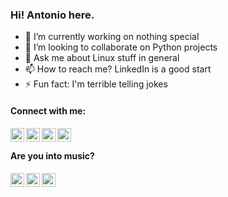 ### Hi! Antonio here.

- 🔭 I’m currently working on nothing special
- 👯 I’m looking to collaborate on Python projects
- 💬 Ask me about Linux stuff in general
- 📫 How to reach me? LinkedIn is a good start
- ⚡ Fun fact: I'm terrible telling jokes

#### Connect with me:

[<img align="left" alt="accdias | LinkedIn"      width="22px" src="https://cdn.jsdelivr.net/npm/simple-icons@latest/icons/linkedin.svg" />][in]
[<img align="left" alt="accdias | GitHub"        width="22px" src="https://cdn.jsdelivr.net/npm/simple-icons@latest/icons/github.svg" />][gh]
[<img align="left" alt="accdias | GitLab"        width="22px" src="https://cdn.jsdelivr.net/npm/simple-icons@latest/icons/gitlab.svg" />][gl]
[<img align="left" alt="accdias | StackOverflow" width="22px" src="https://cdn.jsdelivr.net/npm/simple-icons@latest/icons/stackoverflow.svg" />][so]

<br />

#### Are you into music?

[<img align="left" alt="accdias | Deezer"        width="22px" src="https://cdn.jsdelivr.net/npm/simple-icons@latest/icons/deezer.svg" />][de]
[<img align="left" alt="accdias | YT Music"      width="22px" src="https://cdn.jsdelivr.net/npm/simple-icons@latest/icons/youtubemusic.svg" />][ym]
[<img align="left" alt="accdias | Spotify"       width="22px" src="https://cdn.jsdelivr.net/npm/simple-icons@latest/icons/spotify.svg" />][sf]

<!-- Profiles -->
[in]: https://linkedin.com/in/accdias
[so]: https://stackoverflow.com/users/6789321/accdias
[gh]: https://github.com/accdias
[gl]: https://gitlab.com/accdias
<!-- Music -->
[de]: https://deezer.com/us/profile/823291707
[sf]: https://open.spotify.com/user/accdias
[ym]: https://music.youtube.com
